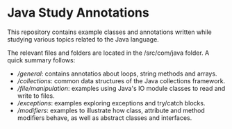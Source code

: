 # Java Study Annotations 

This repository contains example classes and annotations written while studying various topics related to the Java language.

The relevant files and folders are located in the /src/com/java folder. A quick summary follows:

- */general*: contains annotatios about loops, string methods and arrays.
- */collections*: common data structures of the Java collections framework.
- */file/manipulation*: examples using Java's IO module classes to read and write to files.
- */exceptions*: examples exploring exceptions and try/catch blocks.
- */modifiers*: examples to illustrate how class, attribute and method modifiers behave, as well as abstract classes and interfaces.
